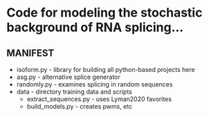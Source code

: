 # Code for modeling the stochastic background of RNA splicing...

## MANIFEST ##

+ isoform.py - library for building all python-based projects here
+ asg.py - alternative splice generator
+ randomly.py - examines splicing in random sequences
+ data - directory training data and scripts
	+ extract_sequences.py - uses Lyman2020 favorites
	+ build_models.py - creates pwms, etc
